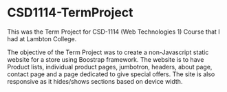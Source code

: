 # CSD1114-TermProject
This was the Term Project for CSD-1114 (Web Technologies 1) Course that I had at Lambton College.

The objective of the Term Project was to create a non-Javascript static website for a store using Boostrap framework.
The website is to have Product lists, individual product pages, jumbotron, headers, about page, contact page and a page dedicated to give special offers.
The site is also responsive as it hides/shows sections based on device width.
